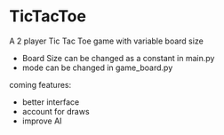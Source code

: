 # TicTacToe

A 2 player Tic Tac Toe game with variable board size
- Board Size can be changed as a constant in main.py
- mode can be changed in game_board.py

coming features:
- better interface
- account for draws
- improve AI
